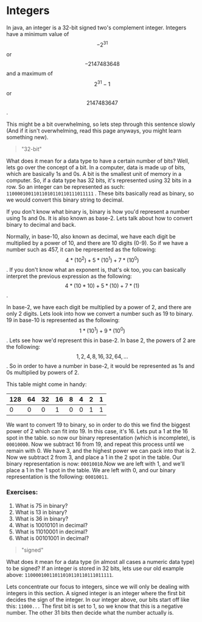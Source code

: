 # Integers

In java, an integer is a 32-bit signed two's complement integer. Integers have a minimum value of $$-2^{31}$$ or $$ -2147483648$$ and a maximum of $$2^{31} - 1$$ or $$2147483647$$.

This might be a bit overwhelming, so lets step through this sentence slowly \(And if it isn't overwhelming, read this page anyways, you might learn something new\).

> "32-bit"

What does it mean for a data type to have a certain number of bits? Well, lets go over the concept of a bit. In a computer, data is made up of bits, which are basically 1s and 0s. A bit is the smallest unit of memory in a computer. So, if a data type has 32 bits, it's represented using 32 bits in a row. So an integer can be represented as such: `11000010011011010110110111011111` . These bits basically read as binary, so we would convert this binary string to decimal.

If you don't know what binary is, binary is how you'd represent a number using 1s and 0s. It is also known as base-2. Lets talk about how to convert binary to decimal and back.

Normally, in base-10, also known as decimal, we have each digit be multiplied by a power of 10, and there are 10 digits \(0-9\). So if we have a number such as 457, it can be represented as the following: $$4*(10^2) + 5*(10^1) + 7*(10^0)$$. If you don't know what an exponent is, that's ok too, you can basically interpret the previous expression as the following: $$$$$$4*(10*10) + 5*(10) + 7*(1)$$.

In base-2, we have each digit be multiplied by a power of 2, and there are only 2 digits. Lets look into how we convert a number such as 19 to binary. 19 in base-10 is represented as the following: $$1*(10^1) + 9*(10^0)$$. Lets see how we'd represent this in base-2. In base 2, the powers of 2 are the following: $$1, 2, 4, 8, 16, 32, 64, ...$$ . So in order to have a number in base-2, it would be represented as 1s and 0s multiplied by powers of 2.

This table might come in handy:

| 128 | 64 | 32 | 16 | 8 | 4 | 2 | 1 |
| :--- | :--- | :--- | :--- | :--- | :--- | :--- | :--- |
| 0 | 0 | 0 | 1 | 0 | 0 | 1 | 1 |

We want to convert 19 to binary, so in order to do this we find the biggest power of 2 which can fit into 19. In this case, it's 16. Lets put a 1 at the 16 spot in the table. so now our binary representation \(which is incomplete\), is `00010000`. Now we subtract 16 from 19, and repeat this process until we remain with 0. We have 3, and the highest power we can pack into that is 2. Now we subtract 2 from 3, and place a 1 in the 2 spot in the table. Our binary representation is now: `00010010`.Now we are left with 1, and we'll place a 1 in the 1 spot in the table. We are left with 0, and our binary representation is the following: `00010011`.

### Exercises:

1. What is 75 in binary?
2. What is 13 in binary?
3. What is 36 in binary?
4. What is 10010101 in decimal?
5. What is 11010001 in decimal?
6. What is 00101001 in decimal?

> "signed"

What does it mean for a data type \(in almost all cases a numeric data type\) to be signed? If an integer is stored in 32 bits, lets use our old example above: `11000010011011010110110111011111`.

Lets concentrate our focus to integers, since we will only be dealing with integers in this section. A signed integer is an integer where the first bit decides the sign of the integer. In our integer above, our bits start off like this: `11000...` The first bit is set to 1, so we know that this is a negative number. The other 31 bits then decide what the number actually is. 

